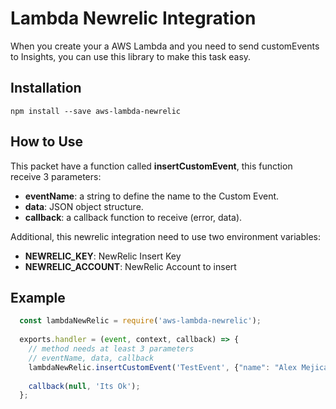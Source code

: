# Lambda Newrelic Integration
When you create your a AWS Lambda and you need to send customEvents to Insights, you can use this library to make this task easy.

## Installation
`npm install --save aws-lambda-newrelic`

## How to Use
This packet have a function called **insertCustomEvent**, this function receive 3 parameters:
* **eventName**: a string to define the name to the Custom Event.
* **data**: JSON object structure.
* **callback**: a callback function to receive (error, data).


Additional, this newrelic integration need to use two environment variables:
* **NEWRELIC_KEY**: NewRelic Insert Key
* **NEWRELIC_ACCOUNT**: NewRelic Account to insert

## Example

```javascript
  const lambdaNewRelic = require('aws-lambda-newrelic');
 
  exports.handler = (event, context, callback) => {
    // method needs at least 3 parameters
    // eventName, data, callback
    lambdaNewRelic.insertCustomEvent('TestEvent', {"name": "Alex Mejicanos"}, (error, data) => {});
    
    callback(null, 'Its Ok');
  };
  ```
